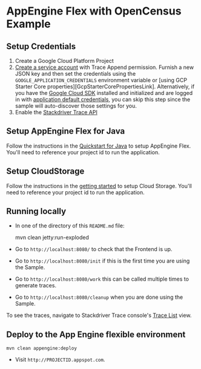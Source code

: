 # AppEngine Flex with OpenCensus Example

## Setup Credentials
1. Create a Google Cloud Platform Project
1. [Create a service account][CreateServiceAccountLink] with Trace Append permission. Furnish a new
JSON key and then set the credentials using the `GOOGLE_APPLICATION_CREDENTIALS` environment
variable or [using GCP Starter Core properties][GcpStarterCorePropertiesLink]. Alternatively, if you
have the [Google Cloud SDK][GoogleCloudSdkLink] installed and initialized and are logged in with
[application default credentials][ApplicationDefaultCredentialsLink], you can skip this step since
the sample will auto-discover those settings for you.
1. Enable the [Stackdriver Trace API][StackdriverTraceApiLink]

## Setup AppEngine Flex for Java
Follow the instructions in the [Quickstart for Java][AppEngineFlexLink] to setup AppEngine Flex.
You'll need to reference your project id to run the application.

## Setup CloudStorage
Follow the instructions in the [getting started][CloudStorageLink] to setup Cloud Storage. You'll
need to reference your project id to run the application.

## Running locally
* In one of the directory of this `README.md` file:

    mvn clean jetty:run-exploded

* Go to `http://localhost:8080/` to check that the Frontend is up.
* Go to `http://localhost:8080/init` if this is the first time you are using the Sample.
* Go to `http://localhost:8080/work` this can be called multiple times to generate traces.
* Go to `http://localhost:8080/cleanup` when you are done using the Sample. 

To see the traces, navigate to Stackdriver Trace console's [Trace List][TraceListLink] view.

## Deploy to the App Engine flexible environment

    mvn clean appengine:deploy

* Visit `http://PROJECTID.appspot.com`.

[AppEngineFlexLink]: https://cloud.google.com/appengine/docs/flexible/java/quickstart
[ApplicationDefaultCredentialsLink]: https://developers.google.com/identity/protocols/application-default-credentials
[CloudStorageLink]: https://github.com/GoogleCloudPlatform/google-cloud-java/tree/master/google-cloud-clients/google-cloud-storage#getting-started
[CreateServiceAccountLink]: https://cloud.google.com/docs/authentication/getting-started#creating_the_service_account
[GoogleCloudSdkLink]: https://cloud.google.com/sdk/
[TraceListLink]: https://console.cloud.google.com/traces/traces
[StackdriverTraceApiLink]: https://console.cloud.google.com/apis/api/cloudtrace.googleapis.com/overview
